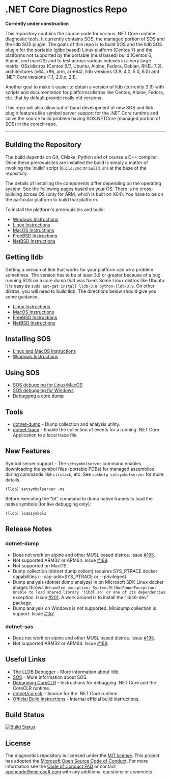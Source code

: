 .NET Core Diagnostics Repo
==========================

**Currently under construction**

This repository contains the source code for various .NET Core runtime diagnostic tools. It currently contains SOS, the managed portion of SOS and the lldb SOS plugin. The goals of this repo is to build SOS and the lldb SOS plugin for the portable (glibc based) Linux platform (Centos 7) and the platforms not supported by the portable (musl based) build (Centos 6, Alpine, and macOS) and to test across various indexes in a very large matrix: OSs/distros (Centos 6/7, Ubuntu, Alpine, Fedora, Debian, RHEL 7.2), architectures (x64, x86, arm, arm64), lldb versions (3.9, 4.0, 5.0, 6.0) and .NET Core versions (1.1, 2.0.x, 2.1).

Another goal to make it easier to obtain a version of lldb (currently 3.9) with scripts and documentation for platforms/distros like Centos, Alpine, Fedora, etc. that by default provide really old versions.

This repo will also allow out of band development of new SOS and lldb plugin features like symbol server support for the .NET Core runtime and solve the source build problem having SOS.NETCore (managed portion of SOS) in the coreclr repo.

--------------------------
## Building the Repository

The build depends on Git, CMake, Python and of course a C++ compiler.  Once these prerequisites are installed
the build is simply a matter of invoking the 'build' script (`build.cmd` or `build.sh`) at the base of the
repository.

The details of installing the components differ depending on the operating system.  See the following
pages based on your OS.  There is no cross-building across OS (only for ARM, which is built on X64).
You have to be on the particular platform to build that platform.

To install the platform's prerequisites and build:

 * [Windows Instructions](documentation/building/windows-instructions.md)
 * [Linux Instructions](documentation/building/linux-instructions.md)
 * [MacOS Instructions](documentation/building/osx-instructions.md)
 * [FreeBSD Instructions](documentation/building/freebsd-instructions.md)
 * [NetBSD Instructions](documentation/building/netbsd-instructions.md)

## Getting lldb

Getting a version of lldb that works for your platform can be a problem sometimes. The version has to be at least 3.9 or greater because of a bug running SOS on a core dump that was fixed. Some Linux distros like Ubuntu it is easy as `sudo apt-get install lldb-3.9 python-lldb-3.9`. On other distros, you will need to build lldb. The directions below should give you some guidance.

* [Linux Instructions](documentation/lldb/linux-instructions.md)
* [MacOS Instructions](documentation/lldb/osx-instructions.md)
* [FreeBSD Instructions](documentation/lldb/freebsd-instructions.md)
* [NetBSD Instructions](documentation/lldb/netbsd-instructions.md)

## Installing SOS

* [Linux and MacOS Instructions](documentation/installing-sos-instructions.md)
* [Windows Instructions](documentation/installing-sos-windows-instructions.md)

## Using SOS

* [SOS debugging for Linux/MacOS](documentation/sos-debugging-extension.md)
* [SOS debugging for Windows](documentation/sos-debugging-extension-windows.md)
* [Debugging a core dump](documentation/debugging-coredump.md)

## Tools

* [dotnet-dump](documentation/dotnet-dump-instructions.md) - Dump collection and analysis utility.
* [dotnet-trace](documentation/dotnet-trace-instructions.md) - Enable the collection of events for a running .NET Core Application to a local trace file.

## New Features

Symbol server support - The `setsymbolserver` command enables downloading the symbol files (portable PDBs) for managed assemblies during commands like `clrstack`, etc. See `soshelp setsymbolserver` for more details.

    (lldb) setsymbolserver -ms

Before executing the "bt" command to dump native frames to load the native symbols (for live debugging only):

    (lldb) loadsymbols

## Release Notes

### dotnet-dump

* Does not work on alpine and other MUSL based distros. Issue [#195](https://github.com/dotnet/diagnostics/issues/195).
* Not supported ARM32 or ARM64. Issue [#168](https://github.com/dotnet/diagnostics/issues/168).
* Not supported on MacOS.
* Dump collection (dotnet dump collect) requires SYS\_PTRACE docker capabilities (--cap-add=SYS\_PTRACE or --privileged).
* Dump analysis (dotnet dump analyze) in on Microsoft SDK Linux docker images throws `Unhandled exception: System.DllNotFoundException: Unable to load shared library 'libdl.so' or one of its dependencies` exception. Issue [#201](https://github.com/dotnet/diagnostics/issues/201). A work around is to install the "libc6-dev" package.
* Dump analysis on Windows is not supported. Minidump collection is support. Issue [#157](https://github.com/dotnet/diagnostics/issues/157).

### dotnet-sos

* Does not work on alpine and other MUSL based distros. Issue [#195](https://github.com/dotnet/diagnostics/issues/195).
* Not supported ARM32 or ARM64. Issue [#168](https://github.com/dotnet/diagnostics/issues/168).

## Useful Links

* [The LLDB Debugger](http://lldb.llvm.org/index.html) - More information about lldb.
* [SOS](https://msdn.microsoft.com/en-us/library/bb190764(v=vs.110).aspx) - More information about SOS.
* [Debugging CoreCLR](https://github.com/dotnet/coreclr/blob/master/Documentation/building/debugging-instructions.md) - Instructions for debugging .NET Core and the CoreCLR runtime.
* [dotnet/coreclr](https://github.com/dotnet/coreclr) - Source for the .NET Core runtime.
* [Official Build Instructions](documentation/building/official-build-instructions.md) - Internal official build instructions.

[//]: # (Begin current test results)

## Build Status

[![Build Status](https://dnceng.visualstudio.com/public/_apis/build/status/dotnet/diagnostics/diagnostics-public-ci?branchName=master)](https://dnceng.visualstudio.com/public/_build/latest?definitionId=72&branchName=master)

[//]: # (End current test results)


## License

The diagnostics repository is licensed under the [MIT license](LICENSE.TXT). This project has adopted the [Microsoft Open Source Code of Conduct](https://opensource.microsoft.com/codeofconduct/).  For more information see the [Code of Conduct FAQ](https://opensource.microsoft.com/codeofconduct/faq/) or contact [opencode@microsoft.com](mailto:opencode@microsoft.com) with any additional questions or comments.

